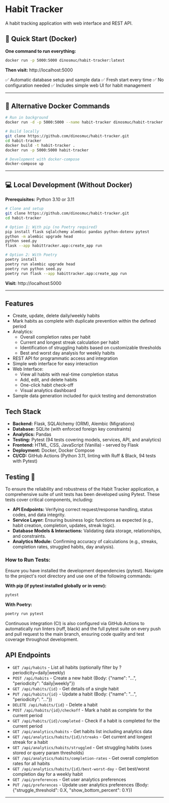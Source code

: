 # Habit Tracker

A habit tracking application with web interface and REST API.

## 🚀 Quick Start (Docker)

**One command to run everything:**

```bash
docker run -p 5000:5000 dinosmuc/habit-tracker:latest
```

**Then visit:** http://localhost:5000

✅ Automatic database setup and sample data
✅ Fresh start every time
✅ No configuration needed
✅ Includes simple web UI for habit management

---

## 🐳 Alternative Docker Commands

```bash
# Run in background
docker run -d -p 5000:5000 --name habit-tracker dinosmuc/habit-tracker:latest

# Build locally
git clone https://github.com/dinosmuc/habit-tracker.git
cd habit-tracker
docker build -t habit-tracker .
docker run -p 5000:5000 habit-tracker

# Development with docker-compose
docker-compose up
```

---

## 💻 Local Development (Without Docker)

**Prerequisites:** Python 3.10 or 3.11

```bash
# Clone and setup
git clone https://github.com/dinosmuc/habit-tracker.git
cd habit-tracker

# Option 1: With pip (no Poetry required)
pip install flask sqlalchemy alembic pandas python-dotenv pytest
python -m alembic upgrade head
python seed.py
flask --app habittracker.app:create_app run

# Option 2: With Poetry
poetry install
poetry run alembic upgrade head
poetry run python seed.py
poetry run flask --app habittracker.app:create_app run
```

**Visit:** http://localhost:5000

---

## Features

- Create, update, delete daily/weekly habits
- Mark habits as complete with duplicate prevention within the defined period
- Analytics:
  - Overall completion rates per habit
  - Current and longest streak calculation per habit
  - Identification of struggling habits based on customizable thresholds
  - Best and worst day analysis for weekly habits
- REST API for programmatic access and integration
- Simple web interface for easy interaction
- Web Interface:
  - View all habits with real-time completion status
  - Add, edit, and delete habits
  - One-click habit check-off
  - Visual analytics dashboard
- Sample data generation included for quick testing and demonstration

## Tech Stack

- **Backend:** Flask, SQLAlchemy (ORM), Alembic (Migrations)
- **Database:** SQLite (with enforced foreign key constraints)
- **Analytics:** Pandas
- **Testing:** Pytest (94 tests covering models, services, API, and analytics)
- **Frontend:** HTML, CSS, JavaScript (Vanilla) - served by Flask
- **Deployment:** Docker, Docker Compose
- **CI/CD:** GitHub Actions (Python 3.11, linting with Ruff & Black, 94 tests with Pytest)

## Testing 🧪

To ensure the reliability and robustness of the Habit Tracker application, a comprehensive suite of unit tests has been developed using Pytest. These tests cover critical components, including:

- **API Endpoints:** Verifying correct request/response handling, status codes, and data integrity.
- **Service Layer:** Ensuring business logic functions as expected (e.g., habit creation, completion, updates, streak logic).
- **Database Models & Interactions:** Validating data storage, relationships, and constraints.
- **Analytics Module:** Confirming accuracy of calculations (e.g., streaks, completion rates, struggled habits, day analysis).

### How to Run Tests:

Ensure you have installed the development dependencies (pytest). Navigate to the project's root directory and use one of the following commands:

**With pip (if pytest installed globally or in venv):**
```bash
pytest
```

**With Poetry:**
```bash
poetry run pytest
```

Continuous integration (CI) is also configured via GitHub Actions to automatically run linters (ruff, black) and the full pytest suite on every push and pull request to the main branch, ensuring code quality and test coverage throughout development.

## API Endpoints

- `GET /api/habits` - List all habits (optionally filter by ?periodicity=daily|weekly)
- `POST /api/habits` - Create a new habit (Body: {"name": "...", "periodicity": "daily|weekly"})
- `GET /api/habits/{id}` - Get details of a single habit
- `PUT /api/habits/{id}` - Update a habit (Body: {"name": "...", "periodicity": "..."})
- `DELETE /api/habits/{id}` - Delete a habit
- `POST /api/habits/{id}/checkoff` - Mark a habit as complete for the current period
- `GET /api/habits/{id}/completed` - Check if a habit is completed for the current period
- `GET /api/analytics/habits` - Get habits list including analytics data
- `GET /api/analytics/habits/{id}/streaks` - Get current and longest streak for a habit
- `GET /api/analytics/habits/struggled` - Get struggling habits (uses stored or query param thresholds)
- `GET /api/analytics/habits/completion-rates` - Get overall completion rates for all habits
- `GET /api/analytics/habits/{id}/best-worst-day` - Get best/worst completion day for a weekly habit
- `GET /api/preferences` - Get user analytics preferences
- `PUT /api/preferences` - Update user analytics preferences (Body: {"struggle_threshold": 0.X, "show_bottom_percent": 0.Y})

---
